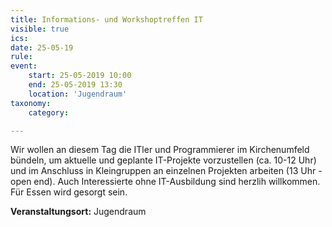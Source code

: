 ```yaml
---
title: Informations- und Workshoptreffen IT
visible: true
ics: 
date: 25-05-19
rule: 
event:
	start: 25-05-2019 10:00
	end: 25-05-2019 13:30
	location: 'Jugendraum'
taxonomy:
	category: 

---
```

Wir wollen an diesem Tag die ITler und Programmierer im Kirchenumfeld bündeln, um aktuelle und geplante IT-Projekte vorzustellen (ca. 10-12 Uhr) und im Anschluss in Kleingruppen an einzelnen Projekten arbeiten (13 Uhr - open end). Auch Interessierte ohne IT-Ausbildung sind herzlih willkommen. Für Essen wird gesorgt sein.


**Veranstaltungsort:** Jugendraum

